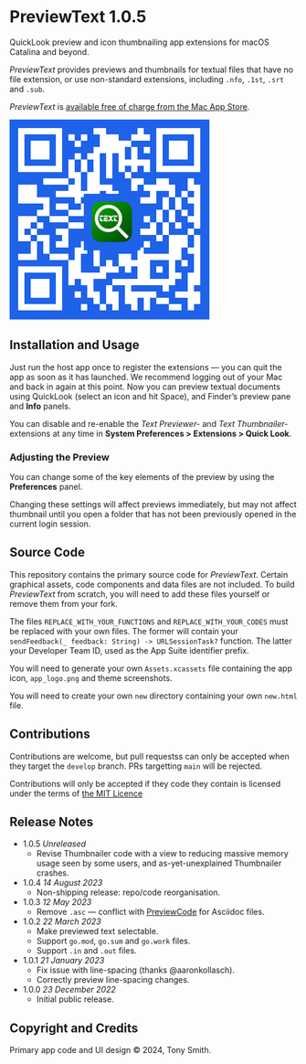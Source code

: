 # PreviewText 1.0.5

QuickLook preview and icon thumbnailing app extensions for macOS Catalina and beyond.

*PreviewText* provides previews and thumbnails for textual files that have no file extension, or use non-standard extensions, including `.nfo`, `.1st`, `.srt` and `.sub`.

*PreviewText* is [available free of charge from the Mac App Store](https://apps.apple.com/us/app/previewtext/id1660037028).

![PreviewText App Store QR code](qr-code.png)

## Installation and Usage ##

Just run the host app once to register the extensions &mdash; you can quit the app as soon as it has launched. We recommend logging out of your Mac and back in again at this point. Now you can preview textual documents using QuickLook (select an icon and hit Space), and Finder’s preview pane and **Info** panels.

You can disable and re-enable the *Text Previewer-* and *Text Thumbnailer-* extensions at any time in **System Preferences > Extensions > Quick Look**.

### Adjusting the Preview ###

You can change some of the key elements of the preview by using the **Preferences** panel.

Changing these settings will affect previews immediately, but may not affect thumbnail until you open a folder that has not been previously opened in the current login session.

## Source Code

This repository contains the primary source code for *PreviewText*. Certain graphical assets, code components and data files are not included. To build *PreviewText* from scratch, you will need to add these files yourself or remove them from your fork.

The files `REPLACE_WITH_YOUR_FUNCTIONS` and `REPLACE_WITH_YOUR_CODES` must be replaced with your own files. The former will contain your `sendFeedback(_ feedback: String) -> URLSessionTask?` function. The latter your Developer Team ID, used as the App Suite identifier prefix.

You will need to generate your own `Assets.xcassets` file containing the app icon, `app_logo.png` and theme screenshots.

You will need to create your own `new` directory containing your own `new.html` file.

## Contributions ##

Contributions are welcome, but pull requestss can only be accepted when they target the `develop` branch. PRs targetting `main` will be rejected.

Contributions will only be accepted if they code they contain is licensed under the terms of [the MIT Licence](#LICENSE.md)

## Release Notes ##

- 1.0.5 *Unreleased*
    - Revise Thumbnailer code with a view to reducing massive memory usage seen by some users, and as-yet-unexplained Thumbnailer crashes.
- 1.0.4 *14 August 2023*
    - Non-shipping release: repo/code reorganisation.
- 1.0.3 *12 May 2023*
    - Remove `.asc` — conflict with [PreviewCode](https://smittytone.net/previewcode/index.html) for Asciidoc files.
- 1.0.2 *22 March 2023*
    - Make previewed text selectable.
    - Support `go.mod`, `go.sum` and `go.work` files.
    - Support `.in` and `.out` files.
- 1.0.1 *21 January 2023*
    - Fix issue with line-spacing (thanks @aaronkollasch).
    - Correctly preview line-spacing changes.
- 1.0.0 *23 December 2022*
    - Initial public release.

## Copyright and Credits ##

Primary app code and UI design &copy; 2024, Tony Smith.
